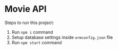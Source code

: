 # Movie API

Steps to run this project:

1. Run `npm i` command
2. Setup database settings inside `ormconfig.json` file
3. Run `npm start` command
